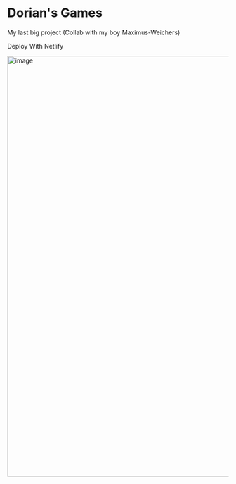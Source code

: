 # Dorian's Games

My last big project (Collab with my boy Maximus-Weichers)

Deploy With Netlify

<img width="957" alt="image" src="https://github.com/Tacogamerman/Dorians-Games/assets/119009502/98c9a3e3-2c4c-49df-83a4-e802343a51e1">
